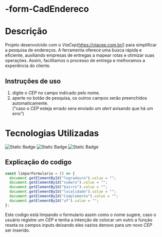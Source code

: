 # -form-CadEndereco
# Descrição
 Projeto desenvolvido com o _ViaCep_(https://viacep.com.br/) para simplificar a pesquisa de endereços. A ferramenta oferece uma busca rápida e eficiente, auxiliando empresas de entregas a mapear rotas e otimizar suas operações. Assim, facilitamos o processo de entrega e melhoramos a experiência do cliente.

## Instruções de uso
1. digite o _CEP_ no campo indicado pelo nome.
2. aperte no botão de pesquisa, os outros campos serão preenchidos automaticamente.
   <br>
("caso o _CEP_ esteja errado sera enviado um _alert_ avisando que há um erro")

# Tecnologias Utilizadas
![Static Badge](https://img.shields.io/badge/CSS3-purple?style=for-the-badge&logo=CSS3)
![Static Badge](https://img.shields.io/badge/JavaScript-black?style=for-the-badge&logo=JavaS&logoColor=black)
![Static Badge](https://img.shields.io/badge/HTML5-E34F26?style=for-the-badge&logo=html5&logoColor=white)

## Explicação do codigo
~~~ JavaScript
const limparFormulario = () => {
  document.getElementById("logradouro").value = "";
  document.getElementById("numero").value = "";
  document.getElementById("bairro").value = "";
  document.getElementById("localidade").value = "";
  document.getElementById("Complemento").value = "";
  document.getElementById("uf").value = "";
};
~~~
 Este codigo está limpando o formulario assim como o nome sugere, caso o usuário registre um _CEP_ e tenha a intenção de colocar um outro a função reseta os campos inputs deixando eles vazios denovo para um novo _CEP_ ser inserido.

